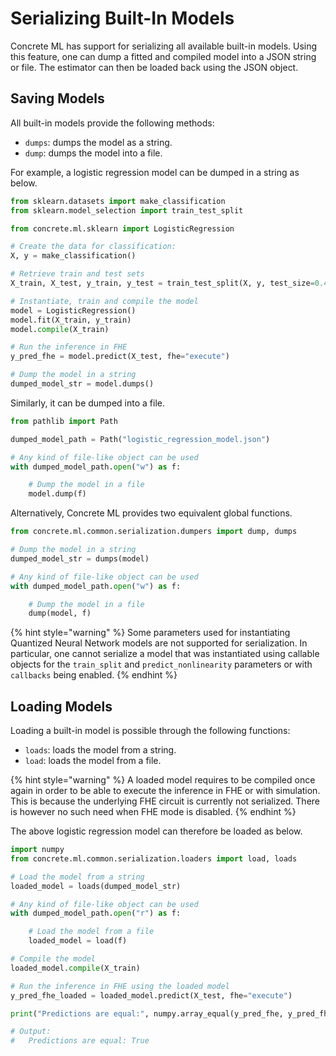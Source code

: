 # Serializing Built-In Models

Concrete ML has support for serializing all available built-in models. Using this feature, one can
dump a fitted and compiled model into a JSON string or file. The estimator can then be loaded back
using the JSON object.

## Saving Models

All built-in models provide the following methods:

- `dumps`: dumps the model as a string.
- `dump`: dumps the model into a file.

For example, a logistic regression model can be dumped in a string as below.

```python
from sklearn.datasets import make_classification
from sklearn.model_selection import train_test_split

from concrete.ml.sklearn import LogisticRegression

# Create the data for classification:
X, y = make_classification()

# Retrieve train and test sets
X_train, X_test, y_train, y_test = train_test_split(X, y, test_size=0.4)

# Instantiate, train and compile the model
model = LogisticRegression()
model.fit(X_train, y_train)
model.compile(X_train)

# Run the inference in FHE
y_pred_fhe = model.predict(X_test, fhe="execute")

# Dump the model in a string
dumped_model_str = model.dumps()

```

Similarly, it can be dumped into a file.

<!--pytest-codeblocks:cont-->

```python
from pathlib import Path

dumped_model_path = Path("logistic_regression_model.json")

# Any kind of file-like object can be used 
with dumped_model_path.open("w") as f:

    # Dump the model in a file
    model.dump(f)
```

Alternatively, Concrete ML provides two equivalent global functions.

<!--pytest-codeblocks:cont-->

```python
from concrete.ml.common.serialization.dumpers import dump, dumps

# Dump the model in a string
dumped_model_str = dumps(model)

# Any kind of file-like object can be used 
with dumped_model_path.open("w") as f:

    # Dump the model in a file
    dump(model, f)
```

{% hint style="warning" %}
Some parameters used for instantiating Quantized Neural Network models are not supported for
serialization. In particular, one cannot serialize a model that was instantiated using callable
objects for the `train_split` and `predict_nonlinearity` parameters or with `callbacks` being
enabled.
{% endhint %}

## Loading Models

Loading a built-in model is possible through the following functions:

- `loads`: loads the model from a string.
- `load`: loads the model from a file.

{% hint style="warning" %}
A loaded model requires to be compiled once again in order to be able to execute the inference in
FHE or with simulation. This is because the underlying FHE circuit is currently not serialized.
There is however no such need when FHE mode is disabled.
{% endhint %}

The above logistic regression model can therefore be loaded as below.

<!--pytest-codeblocks:cont-->

```python
import numpy
from concrete.ml.common.serialization.loaders import load, loads

# Load the model from a string
loaded_model = loads(dumped_model_str)

# Any kind of file-like object can be used 
with dumped_model_path.open("r") as f:

    # Load the model from a file
    loaded_model = load(f)

# Compile the model
loaded_model.compile(X_train)

# Run the inference in FHE using the loaded model
y_pred_fhe_loaded = loaded_model.predict(X_test, fhe="execute")

print("Predictions are equal:", numpy.array_equal(y_pred_fhe, y_pred_fhe_loaded))

# Output:
#   Predictions are equal: True
```
